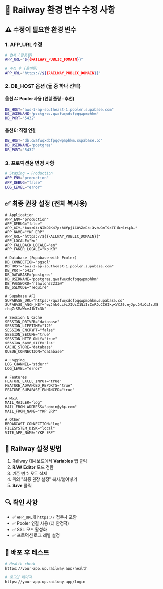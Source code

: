 # 🔧 Railway 환경 변수 수정 사항

## ⚠️ 수정이 필요한 환경 변수

### 1. APP_URL 수정
```bash
# 현재 (잘못됨)
APP_URL="${{RAILWAY_PUBLIC_DOMAIN}}"

# 수정 후 (올바름)
APP_URL="https://${{RAILWAY_PUBLIC_DOMAIN}}"
```

### 2. DB_HOST 옵션 (둘 중 하나 선택)

#### 옵션 A: Pooler 사용 (연결 풀링 - 추천)
```bash
DB_HOST="aws-1-ap-southeast-1.pooler.supabase.com"
DB_USERNAME="postgres.qwafwqxdcfpqqwpmphkm"
DB_PORT="5432"
```

#### 옵션 B: 직접 연결
```bash
DB_HOST="db.qwafwqxdcfpqqwpmphkm.supabase.co"
DB_USERNAME="postgres"
DB_PORT="5432"
```

### 3. 프로덕션용 변경 사항
```bash
# Staging → Production
APP_ENV="production"
APP_DEBUG="false"
LOG_LEVEL="error"
```

## ✅ 최종 권장 설정 (전체 복사용)

```env
# Application
APP_ENV="production"
APP_DEBUG="false"
APP_KEY="base64:NIbD5K47p+hHfpj168VZeE4+3v4wBmT9eTTHkr6ripk="
APP_NAME="YKP ERP"
APP_URL="https://${{RAILWAY_PUBLIC_DOMAIN}}"
APP_LOCALE="ko"
APP_FALLBACK_LOCALE="en"
APP_FAKER_LOCALE="ko_KR"

# Database (Supabase with Pooler)
DB_CONNECTION="pgsql"
DB_HOST="aws-1-ap-southeast-1.pooler.supabase.com"
DB_PORT="5432"
DB_DATABASE="postgres"
DB_USERNAME="postgres.qwafwqxdcfpqqwpmphkm"
DB_PASSWORD="rlawlgns2233@"
DB_SSLMODE="require"

# Supabase API
SUPABASE_URL="https://qwafwqxdcfpqqwpmphkm.supabase.co"
SUPABASE_ANON_KEY="eyJhbGciOiJIUzI1NiIsInR5cCI6IkpXVCJ9.eyJpc3MiOiJzdXBhYmFzZSIsInJlZiI6InF3YWZ3cXhkY2ZwcXF3cG1waGttIiwicm9sZSI6ImFub24iLCJpYXQiOjE3NTc3NzY5ODcsImV4cCI6MjA3MzM1Mjk4N30.wfFOhuAZ6kpAr_55yoj9VQp5-rhqZrSMaWxvJfkTx3k"

# Session & Cache
SESSION_DRIVER="database"
SESSION_LIFETIME="120"
SESSION_ENCRYPT="false"
SESSION_SECURE="true"
SESSION_HTTP_ONLY="true"
SESSION_SAME_SITE="lax"
CACHE_STORE="database"
QUEUE_CONNECTION="database"

# Logging
LOG_CHANNEL="stderr"
LOG_LEVEL="error"

# Features
FEATURE_EXCEL_INPUT="true"
FEATURE_ADVANCED_REPORTS="true"
FEATURE_SUPABASE_ENHANCED="true"

# Mail
MAIL_MAILER="log"
MAIL_FROM_ADDRESS="admin@ykp.com"
MAIL_FROM_NAME="YKP ERP"

# Other
BROADCAST_CONNECTION="log"
FILESYSTEM_DISK="local"
VITE_APP_NAME="YKP ERP"
```

## 📝 Railway 설정 방법

1. Railway 대시보드에서 **Variables** 탭 클릭
2. **RAW Editor** 모드 전환
3. 기존 변수 모두 삭제
4. 위의 "최종 권장 설정" 복사/붙여넣기
5. **Save** 클릭

## 🔍 확인 사항

- ✅ `APP_URL`에 `https://` 접두사 포함
- ✅ Pooler 연결 사용 (더 안정적)
- ✅ SSL 모드 활성화
- ✅ 프로덕션 로그 레벨 설정

## 🚀 배포 후 테스트

```bash
# Health check
https://your-app.up.railway.app/health

# 로그인 페이지
https://your-app.up.railway.app/login
```